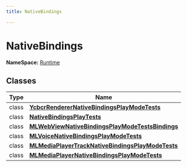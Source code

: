 ```yaml
---
title: NativeBindings

---
```


# NativeBindings



**NameSpace:** 
[Runtime](/unity-api/api/Namespaces/Tests.Runtime.md) 



## Classes

| Type               | Name           |
| -------------- | -------------- |
| class | **[YcbcrRendererNativeBindingsPlayModeTests](/unity-api/api/Tests.Runtime.NativeBindings/Tests.Runtime.NativeBindings.YcbcrRendererNativeBindingsPlayModeTests.md)**  |
| class | **[NativeBindingsPlayTests](/unity-api/api/Tests.Runtime.NativeBindings/Tests.Runtime.NativeBindings.NativeBindingsPlayTests.md)**  |
| class | **[MLWebViewNativeBindingsPlayModeTestsBindings](/unity-api/api/Tests.Runtime.NativeBindings/Tests.Runtime.NativeBindings.MLWebViewNativeBindingsPlayModeTestsBindings.md)**  |
| class | **[MLVoiceNativeBindingsPlayModeTests](/unity-api/api/Tests.Runtime.NativeBindings/Tests.Runtime.NativeBindings.MLVoiceNativeBindingsPlayModeTests.md)**  |
| class | **[MLMediaPlayerTrackNativeBindingsPlayModeTests](/unity-api/api/Tests.Runtime.NativeBindings/Tests.Runtime.NativeBindings.MLMediaPlayerTrackNativeBindingsPlayModeTests.md)**  |
| class | **[MLMediaPlayerNativeBindingsPlayModeTests](/unity-api/api/Tests.Runtime.NativeBindings/Tests.Runtime.NativeBindings.MLMediaPlayerNativeBindingsPlayModeTests.md)**  |







